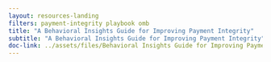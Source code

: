 ```yaml
---
layout: resources-landing
filters: payment-integrity playbook omb
title: "A Behavioral Insights Guide for Improving Payment Integrity"
subtitle: "A Behavioral Insights Guide for Improving Payment Integrity"
doc-link: ../assets/files/Behavioral Insights Guide for Improving Payment Integrity.pdf
---
```

